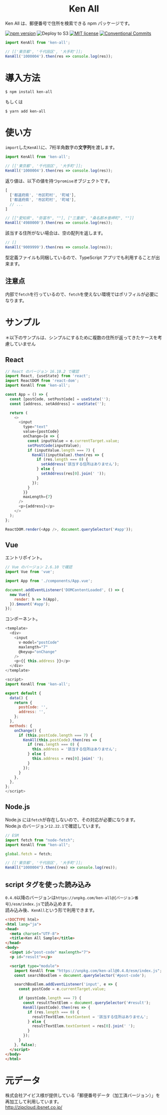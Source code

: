 <div align="center">
<h1>Ken All</h1>
</div>

Ken All は、郵便番号で住所を検索できる npm パッケージです。

[![npm version](https://badge.fury.io/js/ken-all.svg)](https://badge.fury.io/js/ken-all)
![Deploy to S3](https://github.com/numb86/ken-all/workflows/Deploy%20to%20S3/badge.svg)
[![MIT license](https://img.shields.io/badge/License-MIT-blue.svg)](./LICENSE)
[![Conventional Commits](https://img.shields.io/badge/Conventional%20Commits-1.0.0-yellow.svg)](https://conventionalcommits.org)

```js
import KenAll from 'ken-all';

// [['東京都', '千代田区', '大手町']];
KenAll('1000004').then(res => console.log(res));
```

# 導入方法

```
$ npm install ken-all
```

もしくは

```
$ yarn add ken-all
```

# 使い方

`import`した`KenAll`に、7桁半角数字の**文字列**を渡します。  

```js
import KenAll from 'ken-all';

// [['東京都', '千代田区', '大手町']];
KenAll('1000004').then(res => console.log(res));
```

返り値は、以下の値を持つ`promise`オブジェクトです。

```js
[
  ['都道府県', '市区町村', '町域'],
  ['都道府県', '市区町村', '町域'],
  // ...
]
```

```js
// [["愛知県", "弥富市", ""], ["三重県", "桑名郡木曽岬町", ""]]
KenAll('4980000').then(res => console.log(res));
```

該当する住所がない場合は、空の配列を返します。

```js
// []
KenAll('9009999').then(res => console.log(res));
```

型定義ファイルも同梱しているので、TypeScript アプリでも利用することが出来ます。

## 注意点

内部で`fetch`を行っているので、`fetch`を使えない環境ではポリフィルが必要になります。

# サンプル

＊以下のサンプルは、シンプルにするために複数の住所が返ってきたケースを考慮していません

## React

```js
// React のバージョン 16.10.2 で確認
import React, {useState} from 'react';
import ReactDOM from 'react-dom';
import KenAll from 'ken-all';

const App = () => {
  const [postCode, setPostCode] = useState('');
  const [address, setAddress] = useState('');

  return (
    <>
      <input
        type="text"
        value={postCode}
        onChange={e => {
          const inputValue = e.currentTarget.value;
          setPostCode(inputValue);
          if (inputValue.length === 7) {
            KenAll(inputValue).then(res => {
              if (res.length === 0) {
                setAddress('該当する住所はありません');
              } else {
                setAddress(res[0].join(' '));
              }
            });
          }
        }}
        maxLength={7}
      />
      <p>{address}</p>
    </>
  );
};

ReactDOM.render(<App />, document.querySelector('#app'));
```

## Vue

エントリポイント。

```js
// Vue のバージョン 2.6.10 で確認
import Vue from 'vue';

import App from './components/App.vue';

document.addEventListener('DOMContentLoaded', () => {
  new Vue({
    render: h => h(App),
  }).$mount('#app');
});
```

コンポーネント。

```js
<template>
  <div>
    <input
      v-model="postCode"
      maxlength="7"
      @keyup="onChange"
    />
    <p>{{ this.address }}</p>
  </div>
</template>

<script>
import KenAll from 'ken-all';

export default {
  data() {
    return {
      postCode: '',
      address: '',
    };
  },
  methods: {
    onChange() {
      if (this.postCode.length === 7) {
        KenAll(this.postCode).then(res => {
          if (res.length === 0) {
            this.address = '該当する住所はありません';
          } else {
            this.address = res[0].join(' ');
          }
        });
      }
    },
  },
};
</script>
```

## Node.js

Node.js には`fetch`が存在しないので、その対応が必要になります。  
Node.js のバージョン`12.22.1`で確認しています。

```js
// ESM
import fetch from "node-fetch";
import KenAll from "ken-all";

global.fetch = fetch;

// [['東京都', '千代田区', '大手町']];
KenAll("1000004").then((res) => console.log(res));
```

## script タグを使った読み込み

`0.4.0`以降のバージョンは`https://unpkg.com/ken-all@{バージョン番号}/esm/index.js`で読み込めます。  
読み込み後、`KenAll`という形で利用できます。

```html
<!DOCTYPE html>
<html lang="ja">
<head>
  <meta charset="UTF-8">
  <title>Ken All Sample</title>
</head>
<body>
  <input id="post-code" maxlength="7">
  <p id="result"></p>

  <script type="module">
    import KenAll from "https://unpkg.com/ken-all@0.4.0/esm/index.js";
    const searchBoxElem = document.querySelector('#post-code');

    searchBoxElem.addEventListener('input', e => {
      const postCode = e.currentTarget.value;

      if (postCode.length === 7) {
        const resultTextElem = document.querySelector('#result');
        KenAll(postCode).then(res => {
          if (res.length === 0) {
            resultTextElem.textContent = '該当する住所はありません';
          } else {
            resultTextElem.textContent = res[0].join(' ');
          }
        });
      }
    }, false);
  </script>
</body>
</html>
```

# 元データ

株式会社アイビス様が提供している「郵便番号データ（加工済バージョン）」を再加工して利用しています。  
http://zipcloud.ibsnet.co.jp/
